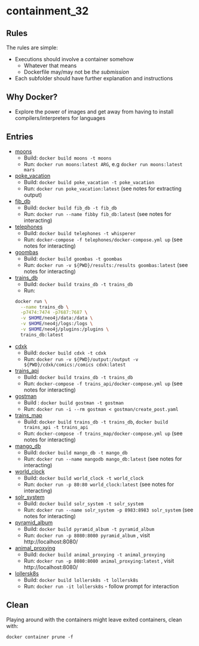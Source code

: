 # containment_32

## Rules

The rules are simple:

* Executions should involve a container somehow
  * Whatever that means
  * Dockerfile may/may not be _the submission_
* Each subfolder should have further explanation and instructions

## Why Docker?

* Explore the power of images and get away from having to install compilers/interpreters for languages

## Entries

* [moons](./moons/README.md)
  * Build: `docker build moons -t moons`
  * Run: `docker run moons:latest ARG`, e.g `docker run moons:latest mars`
* [poke_vacation](./poke_vacation/README.md)
  * Build: `docker build poke_vacation -t poke_vacation`
  * Run: `docker run poke_vacation:latest` (see notes for extracting output)
* [fib_db](./fib_db/README.md)
  * Build: `docker build fib_db -t fib_db`
  * Run: `docker run --name fibby fib_db:latest` (see notes for interacting)
* [telephones](./telephones/README.md)
  * Build: `docker build telephones -t whisperer`
  * Run: `docker-compose -f telephones/docker-compose.yml up` (see notes for interacting)
* [goombas](./goombas/README.md)
  * Build: `docker build goombas -t goombas`
  * Run: `docker run -v ${PWD}/results:/results goombas:latest` (see notes for interacting)
* [trains_db](./trains_db/README.md)
  * Build: `docker build trains_db -t trains_db`
  * Run:
  ```bash
  docker run \
    --name trains_db \
    -p7474:7474 -p7687:7687 \
    -v $HOME/neo4j/data:/data \
    -v $HOME/neo4j/logs:/logs \
    -v $HOME/neo4j/plugins:/plugins \
    trains_db:latest
  ```
* [cdxk](./cdxk/README.md)
  * Build: `docker build cdxk -t cdxk`
  * Run: `docker run -v ${PWD}/output:/output -v ${PWD}/cdxk/comics:/comics cdxk:latest`
* [trains_api](./trains_api/README.md)
  * Build: `docker build trains_db -t trains_db`
  * Run: `docker-compose -f trains_api/docker-compose.yml up` (see notes for interacting)
* [gostman](./gostman/README.md)
  * Build : `docker build gostman -t gostman`
  * Run: `docker run -i --rm gostman < gostman/create_post.yaml`
* [trains_map](./trains_map/README.md)
  * Build: `docker build trains_db -t trains_db`, `docker build trains_api -t trains_api`
  * Run: `docker-compose -f trains_map/docker-compose.yml up` (see notes for interacting)
* [mango_db](./mango_db/README.md)
  * Build: `docker build mango_db -t mango_db`
  * Run: `docker run --name mangodb mango_db:latest` (see notes for interacting)
* [world_clock](./world_clock/README.md)
  * Build: `docker build world_clock -t world_clock`
  * Run: `docker run -p 80:80 world_clock:latest` (see notes for interacting)
* [solr_system](./solr_system/README.md)
  * Build: `docker build solr_system -t solr_system`
  * Run: `docker run --name solr_system -p 8983:8983 solr_system` (see notes for interacting)
* [pyramid_album](./pyramid_album/README.md)
  * Build: `docker build pyramid_album -t pyramid_album`
  * Run: `docker run -p 8080:8080 pyramid_album` , visit http://localhost:8080/
* [animal_proxying](./animal_proxying/README.md)
  * Build: `docker build animal_proxying -t animal_proxying`
  * Run: `docker run -p 8080:8080 animal_proxying:latest` , visit http://localhost:8080/
* [lollersk8s](./lollersk8s/README.md)
  * Build: `docker build lollersk8s -t lollersk8s`
  * Run: `docker run -it lollersk8s` - follow prompt for interaction

## Clean

Playing around with the containers might leave exited containers, clean with:

```
docker container prune -f
```
